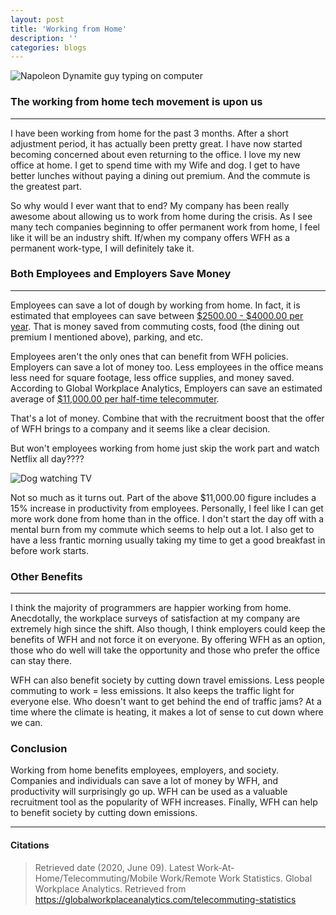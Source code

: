 ```yaml
---
layout: post
title: 'Working from Home'
description: ''
categories: blogs
---
```

![Napoleon Dynamite guy typing on computer](https://media.giphy.com/media/llKJGxQ1ESmac/giphy.gif)

### The working from home tech movement is upon us

---

I have been working from home for the past 3 months. After a short adjustment period, it has actually been pretty great. I have now started becoming concerned about even returning to the office. I love my new office at home. I get to spend time with my Wife and dog. I get to have better lunches without paying a dining out premium. And the commute is the greatest part.

So why would I ever want that to end? My company has been really awesome about allowing us to work from home during the crisis. As I see many tech companies beginning to offer permanent work from home, I feel like it will be an industry shift. If/when my company offers WFH as a permanent work-type, I will definitely take it.

### Both Employees and Employers Save Money

---

Employees can save a lot of dough by working from home. In fact, it is estimated that employees can save between [<ins>$2500.00 - $4000.00 per year</ins>](https://globalworkplaceanalytics.com/telecommuting-statistics). That is money saved from commuting costs, food (the dining out premium I mentioned above), parking, and etc.

Employees aren't the only ones that can benefit from WFH policies. Employers can save a lot of money too. Less employees in the office means less need for square footage, less office supplies, and money saved. According to Global Workplace Analytics, Employers can save an estimated average of [<ins>$11,000.00 per half-time telecommuter</ins>](https://globalworkplaceanalytics.com/telecommuting-statistics).

That's a lot of money. Combine that with the recruitment boost that the offer of WFH brings to a company and it seems like a clear decision.

But won't employees working from home just skip the work part and watch Netflix all day????

![Dog watching TV](https://media.giphy.com/media/3o85xCVh0TmBrQr36U/giphy.gif)

Not so much as it turns out. Part of the above $11,000.00 figure includes a 15% increase in productivity from employees. Personally, I feel like I can get more work done from home than in the office. I don't start the day off with a mental burn from my commute which seems to help out a lot. I also get to have a less frantic morning usually taking my time to get a good breakfast in before work starts.

### Other Benefits

---

I think the majority of programmers are happier working from home. Anecdotally, the workplace surveys of satisfaction at my company are extremely high since the shift. Also though, I think employers could keep the benefits of WFH and not force it on everyone. By offering WFH as an option, those who do well will take the opportunity and those who prefer the office can stay there.

WFH can also benefit society by cutting down travel emissions. Less people commuting to work = less emissions. It also keeps the traffic light for everyone else. Who doesn't want to get behind the end of traffic jams? At a time where the climate is heating, it makes a lot of sense to cut down where we can.

### Conclusion

Working from home benefits employees, employers, and society. Companies and individuals can save a lot of money by WFH, and productivity will surprisingly go up. WFH can be used as a valuable recruitment tool as the popularity of WFH increases. Finally, WFH can help to benefit society by cutting down emissions.

---

#### Citations

> Retrieved date (2020, June 09). Latest Work-At-Home/Telecommuting/Mobile Work/Remote Work Statistics. Global Workplace Analytics. Retrieved from https://globalworkplaceanalytics.com/telecommuting-statistics